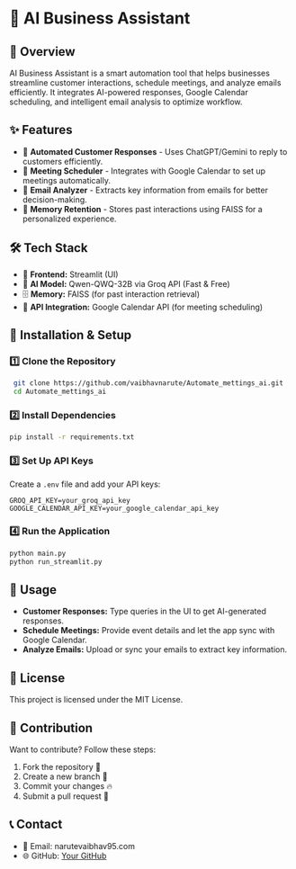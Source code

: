 # 🚀 AI Business Assistant

## 📌 Overview
AI Business Assistant is a smart automation tool that helps businesses streamline customer interactions, schedule meetings, and analyze emails efficiently. It integrates AI-powered responses, Google Calendar scheduling, and intelligent email analysis to optimize workflow. 

## ✨ Features
- 🤖 **Automated Customer Responses** - Uses ChatGPT/Gemini to reply to customers efficiently.
- 📅 **Meeting Scheduler** - Integrates with Google Calendar to set up meetings automatically.
- 📩 **Email Analyzer** - Extracts key information from emails for better decision-making.
- 💾 **Memory Retention** - Stores past interactions using FAISS for a personalized experience.

## 🛠️ Tech Stack
- 🎨 **Frontend:** Streamlit (UI)
- 🧠 **AI Model:** Qwen-QWQ-32B via Groq API (Fast & Free)
- 🗄️ **Memory:** FAISS (for past interaction retrieval)
- 🔗 **API Integration:** Google Calendar API (for meeting scheduling)

## 🚀 Installation & Setup
### 1️⃣ Clone the Repository
```bash
 git clone https://github.com/vaibhavnarute/Automate_mettings_ai.git
 cd Automate_mettings_ai
```
### 2️⃣ Install Dependencies
```bash
pip install -r requirements.txt
```
### 3️⃣ Set Up API Keys
Create a `.env` file and add your API keys:
```
GROQ_API_KEY=your_groq_api_key
GOOGLE_CALENDAR_API_KEY=your_google_calendar_api_key
```

### 4️⃣ Run the Application
```bash
python main.py
python run_streamlit.py
```

## 📌 Usage
- **Customer Responses:** Type queries in the UI to get AI-generated responses.
- **Schedule Meetings:** Provide event details and let the app sync with Google Calendar.
- **Analyze Emails:** Upload or sync your emails to extract key information.

## 📜 License
This project is licensed under the MIT License.

## 🤝 Contribution
Want to contribute? Follow these steps:
1. Fork the repository 🍴
2. Create a new branch 🚀
3. Commit your changes 🔥
4. Submit a pull request 📩


## 📞 Contact
- 📧 Email: narutevaibhav95.com
- 🌐 GitHub: [Your GitHub](https://github.com/vaibhavnarute)


